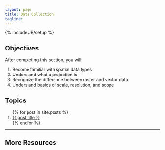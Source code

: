 ```yaml
---
layout: page
title: Data Collection
tagline:
---
```

{% include JB/setup %}

## Objectives

After completing this section, you will:

1. Become familiar with spatial data types
2. Understand what a projection is
3. Recognize the difference between raster and vector data
4. Understand basics of scale, resolution, and scope

## Topics

<ol class="posts">
  {% for post in site.posts %}
    <li><a href="{{ BASE_PATH }}{{ post.url }}">{{ post.title }}</a></li>
  {% endfor %}
</ol>

----

## More Resources

